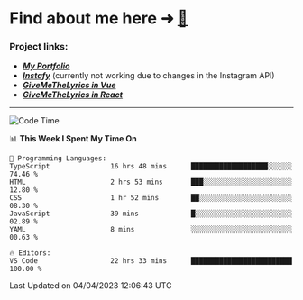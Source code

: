 # Find about me here ➜ [🧑](https://pauabella.dev)

### Project links:
- ***[My Portfolio](https://pauabella.dev)***
- ***[Instafy](https://instafy.me)*** (currently not working due to changes in the Instagram API)
- ***[GiveMeTheLyrics in Vue](https://lyrics.pauabella.dev)***
- ***[GiveMeTheLyrics in React](https://pauabella.dev/GiveMeTheLyrics)***

---
<!--START_SECTION:waka-->
![Code Time](http://img.shields.io/badge/Code%20Time-2%2C059%20hrs%2047%20mins-blue)

📊 **This Week I Spent My Time On** 

```text
💬 Programming Languages: 
TypeScript               16 hrs 48 mins      ███████████████████░░░░░░   74.46 % 
HTML                     2 hrs 53 mins       ███░░░░░░░░░░░░░░░░░░░░░░   12.80 % 
CSS                      1 hr 52 mins        ██░░░░░░░░░░░░░░░░░░░░░░░   08.30 % 
JavaScript               39 mins             █░░░░░░░░░░░░░░░░░░░░░░░░   02.89 % 
YAML                     8 mins              ░░░░░░░░░░░░░░░░░░░░░░░░░   00.63 % 

🔥 Editors: 
VS Code                  22 hrs 33 mins      █████████████████████████   100.00 % 
```


 Last Updated on 04/04/2023 12:06:43 UTC
<!--END_SECTION:waka-->
